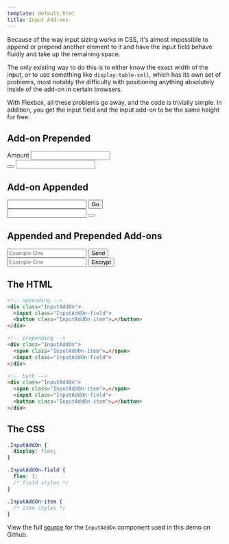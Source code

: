 ```yaml
---
template: default.html
title: Input Add-ons
---
```


Because of the way input sizing works in CSS, it's almost impossible to append or prepend another element to it and have the input field behave fluidly and take up the remaining space.

The only existing way to do this is to either know the exact width of the input, or to use something like `display:table-cell`, which has its own set of problems, most notably the difficulty with positioning anything absolutely inside of the add-on in certain browsers.

With Flexbox, all these problems go away, and the code is trivially simple. In addition, you get the input field and the input add-on to be the same height for free.

<div class="Grid Grid--gutters Grid--full med-Grid--fit">
  <div class="Grid-cell">
    <h2>Add-on Prepended</h2>
    <div class="InputAddOn">
      <span class="InputAddOn-item">Amount</span>
      <input class="InputAddOn-field">
    </div>
    <div class="InputAddOn">
      <button class="InputAddOn-item"><span class="icon icon-search"></span></button>
      <input class="InputAddOn-field">
    </div>
  </div>
  <div class="Grid-cell">
    <h2>Add-on Appended</h2>
    <div class="InputAddOn">
      <input class="InputAddOn-field">
      <button class="InputAddOn-item">Go</button>
    </div>
    <div class="InputAddOn">
      <input class="InputAddOn-field">
      <button class="InputAddOn-item"><span class="icon icon-star"></span></button>
    </div>
  </div>
</div>

## Appended and Prepended Add-ons

<div class="Grid Grid--gutters Grid--full med-Grid--fit">
  <div class="Grid-cell">
    <div class="InputAddOn">
      <span class="InputAddOn-item"><span class="icon icon-envelope"></span></span>
      <input class="InputAddOn-field" placeholder="Example One">
      <button class="InputAddOn-item">Send</button>
    </div>
  </div>
  <div class="Grid-cell">
    <div class="InputAddOn">
      <span class="InputAddOn-item"><span class="icon icon-lock"></span></span>
      <input class="InputAddOn-field" placeholder="Example One">
      <button class="InputAddOn-item">Encrypt</button>
    </div>
  </div>
</div>

## The HTML

```html
<!-- appending -->
<div class="InputAddOn">
  <input class="InputAddOn-field">
  <button class="InputAddOn-item">…</button>
</div>

<!-- prepending -->
<div class="InputAddOn">
  <span class="InputAddOn-item">…</span>
  <input class="InputAddOn-field">
</div>

<!-- both -->
<div class="InputAddOn">
  <span class="InputAddOn-item">…</span>
  <input class="InputAddOn-field">
  <button class="InputAddOn-item">…</button>
</div>
```

## The CSS

```css
.InputAddOn {
  display: flex;
}

.InputAddOn-field {
  flex: 1;
  /* field styles */
}

.InputAddOn-item {
  /* item styles */
}

```

<div class="u-smaller">

View the full [source](https://github.com/philipwalton/solved-by-flexbox/blob/master/assets/css/components/input-add-on.css) for the `InputAddOn` component used in this demo on Github.

</div>
